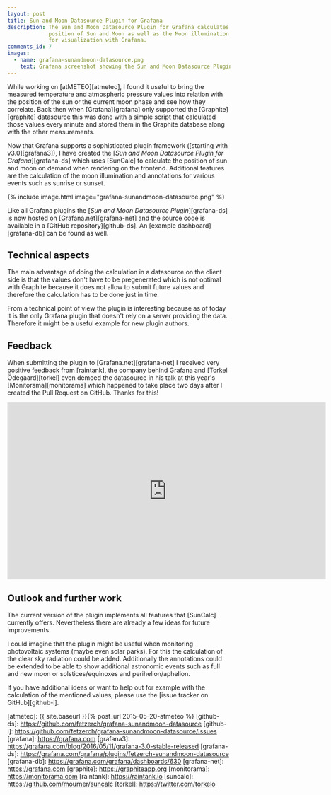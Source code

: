 ```yaml
---
layout: post
title: Sun and Moon Datasource Plugin for Grafana
description: The Sun and Moon Datasource Plugin for Grafana calculates the
             position of Sun and Moon as well as the Moon illumination
             for visualization with Grafana.
comments_id: 7
images:
  - name: grafana-sunandmoon-datasource.png
    text: Grafana screenshot showing the Sun and Moon Datasource Plugin.
---
```


While working on [atMETEO][atmeteo], I found it useful to bring the measured
temperature and atmospheric pressure values into relation with the position
of the sun or the current moon phase and see how they correlate.
Back then when [Grafana][grafana] only supported the [Graphite][graphite]
datasource this was done with a simple script that calculated those
values every minute and stored them in the Graphite database along with the
other measurements.

Now that Grafana supports a sophisticated plugin framework ([starting
with v3.0][grafana3]), I have created the [*Sun and Moon Datasource Plugin for
Grafana*][grafana-ds] which uses [SunCalc] to calculate the position
of sun and moon on demand when rendering on the frontend. Additional features
are the calculation of the moon illumination and annotations for various events
such as sunrise or sunset.

{% include image.html image="grafana-sunandmoon-datasource.png" %}

Like all Grafana plugins the [*Sun and Moon Datasource Plugin*][grafana-ds] is
now hosted on [Grafana.net][grafana-net] and the source code is available in a
[GitHub repository][github-ds]. An [example dashboard][grafana-db] can be found
as well.

## Technical aspects

The main advantage of doing the calculation in a datasource on the client side
is that the values don't have to be pregenerated which is not optimal with
Graphite because it does not allow to submit future values and therefore the
calculation has to be done just in time.

From a technical point of view the plugin is interesting because as of today
it is the only Grafana plugin that doesn't rely on a server providing the data.
Therefore it might be a useful example for new plugin authors.

## Feedback

When submitting the plugin to [Grafana.net][grafana-net] I received very
positive feedback from [raintank], the company behind Grafana and
[Torkel Ödegaard][torkel] even demoed the datasource in his talk at this year's
[Monitorama][monitorama] which happened to take place two days after I
created the Pull Request on GitHub. Thanks for this!

<iframe width="720" height="400"
src="https://www.youtube.com/embed/1SlljMU9V5k?start=6748&end=6810"
frameborder="0" allowfullscreen></iframe>

## Outlook and further work

The current version of the plugin implements all features that [SunCalc]
currently offers. Nevertheless there are already a few ideas for future
improvements.

I could imagine that the plugin might be useful when monitoring
photovoltaic systems (maybe even solar parks). For this the calculation
of the clear sky radiation could be added. Additionally the annotations could
be extended to be able to show additional astronomic events such as full and
new moon or solstices/equinoxes and perihelion/aphelion.

If you have additional ideas or want to help out for example with the
calculation of the mentioned values, please use the
[issue tracker on GitHub][github-i].

[atmeteo]: {{ site.baseurl }}{% post_url 2015-05-20-atmeteo %}
[github-ds]: https://github.com/fetzerch/grafana-sunandmoon-datasource
[github-i]: https://github.com/fetzerch/grafana-sunandmoon-datasource/issues
[grafana]: https://grafana.com
[grafana3]: https://grafana.com/blog/2016/05/11/grafana-3.0-stable-released
[grafana-ds]: https://grafana.com/grafana/plugins/fetzerch-sunandmoon-datasource
[grafana-db]: https://grafana.com/grafana/dashboards/630
[grafana-net]: https://grafana.com
[graphite]: https://graphiteapp.org
[monitorama]: https://monitorama.com
[raintank]: https://raintank.io
[suncalc]: https://github.com/mourner/suncalc
[torkel]: https://twitter.com/torkelo
